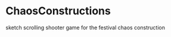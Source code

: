 ChaosConstructions
==================
sketch scrolling shooter game for the festival chaos construction

